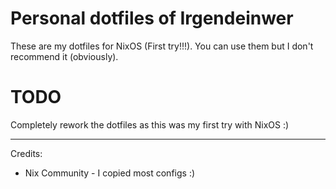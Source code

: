 # Personal dotfiles of Irgendeinwer

These are my dotfiles for NixOS (First try!!!). You can use them but I don't recommend it (obviously).

# TODO

Completely rework the dotfiles as this was my first try with NixOS :)

---
Credits:

 - Nix Community - I copied most configs :)
